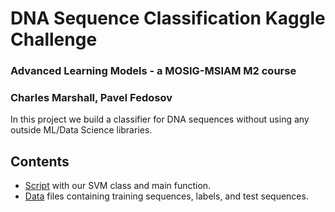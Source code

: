 # DNA Sequence Classification Kaggle Challenge
### Advanced Learning Models - a MOSIG-MSIAM M2 course
### Charles Marshall, Pavel Fedosov

In this project we build a classifier for DNA sequences without using any outside ML/Data Science libraries. 

## Contents
- [Script](./start.py) with our SVM class and main function.
- [Data](./data/) files containing training sequences, labels, and test sequences. 

